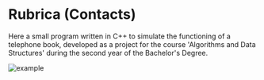 # Rubrica (Contacts)

Here a small program written in C++ to simulate the functioning of a telephone book, developed as a project for the course 'Algorithms and Data Structures' during the second year of the Bachelor's Degree.

![example](https://github.com/ClousTom/Rubrica-Contacts-/assets/117213899/efb3b7ef-bd51-42ae-ad07-c391f961d7ef)
